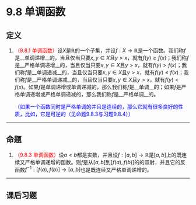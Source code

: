 # 9.8 单调函数

## 定义

1. <font color=red>（9.8.1 单调函数）</font>设$X$是$\mathbb R$的一个子集，并设$f:X\rightarrow\mathbb R$是一个函数。我们称$f$是__单调递增__的，当且仅当只要$x,y\in X$且$y>x$，就有$f(y)\geq f(x)$；我们称$f$是__严格单调递增__的，当且仅当只要$x,y\in X$且$y>x$，就有$f(y)>f(x)$；我们称$f$是__单调递减__的，当且仅当只要$x,y\in X$且$y>x$，就有$f(y)\leq f(x)$；我们称$f$是__严格单调递减__的，当且仅当只要$x,y\in X$且$y>x$，就有$f(y)<f(x)$。如果$f$是单调递增或单调递减的，那么我们称$f$是__单调__的；如果$f$是严格单调递增或严格单调递减的，那么我们称$f$是__严格单调__的。

   <font color=blue>（如果一个函数同时是严格单调的并且是连续的，那么它就有很多良好的性质，比如，它是可逆的（见命题9.8.3与习题9.8.4））</font>

---

## 命题

1. <font color=red>（9.8.3 单调函数）</font>设$a<b$都是实数，并且设$f:[a,b]\rightarrow\mathbb R$是$[a,b]$上的既连续又严格单调递增的函数。则$f$是从$[a,b]$到$[f(a),f(b)]$的的双射，并且它的反函数$f^{-1}:[f(a),f(b)]\rightarrow[a,b]$也是既连续又严格单调递增的。

---

## 课后习题


